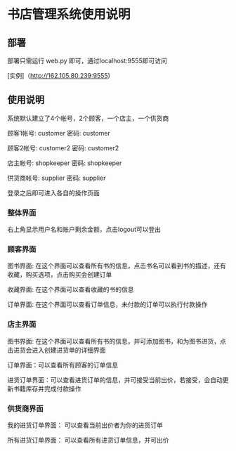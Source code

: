 # 书店管理系统使用说明

## 部署

部署只需运行 web.py 即可，通过localhost:9555即可访问

[实例]（http://162.105.80.239:9555)

## 使用说明

系统默认建立了4个帐号，2个顾客，一个店主，一个供货商

顾客1帐号: customer  密码: customer

顾客2帐号: customer2 密码: customer2

店主帐号: shopkeeper 密码: shopkeeper

供货商帐号: supplier 密码: supplier

登录之后即可进入各自的操作页面

### 整体界面

右上角显示用户名和账户剩余金额，点击logout可以登出

### 顾客界面

图书界面: 在这个界面可以查看所有书的信息，点击书名可以看到书的描述，还有收藏，购买选项，点击购买会创建订单

收藏界面: 在这个界面可以查看收藏的书的信息

订单界面: 在这个界面可以查看订单信息，未付款的订单可以执行付款操作

### 店主界面

图书界面: 在这个界面可以查看所有书的信息，并可添加图书，和为图书进货，点击进货会进入创建进货单的详细界面

订单界面：可以查看所有顾客的订单信息

进货订单界面：可以查看进货订单的信息，并可接受当前出价，若接受，会自动更新书籍库存并完成付款操作

### 供货商界面

我的进货订单界面： 可以查看当前出价者为你的进货订单

所有进货订单界面： 可以查看所有进货订单信息，并可出价

